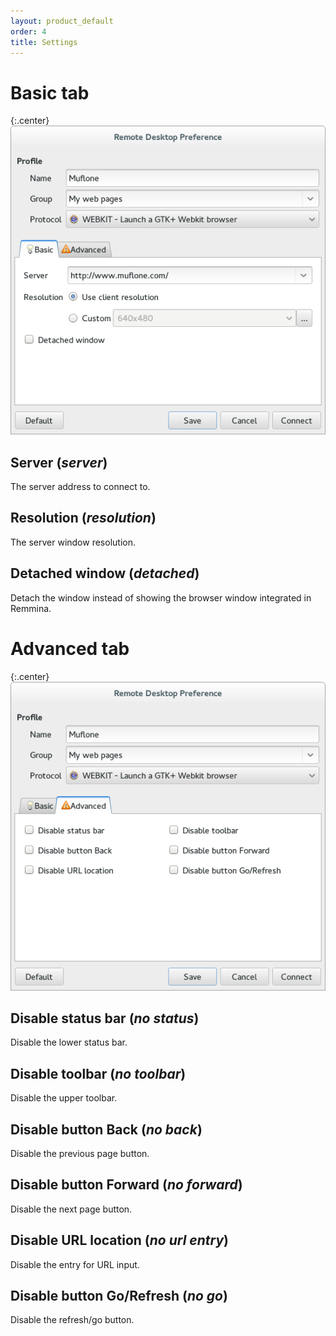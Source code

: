 ```yaml
---
layout: product_default
order: 4
title: Settings
---
```

# Basic tab

{:.center}
![Basic tab](/resources/remmina-plugin-webkit/archive/latest/english/general.png)

## **Server** (*server*)

The server address to connect to.

## **Resolution** (*resolution*)

The server window resolution.

## **Detached window** (*detached*)

Detach the window instead of showing the browser window integrated in Remmina.

# Advanced tab

{:.center}
![Advanced tab](/resources/remmina-plugin-webkit/archive/latest/english/advanced.png)

## **Disable status bar** (*no status*)

Disable the lower status bar.

## **Disable toolbar** (*no toolbar*)

Disable the upper toolbar.

## **Disable button Back** (*no back*)

Disable the previous page button.

## **Disable button Forward** (*no forward*)

Disable the next page button.

## **Disable URL location** (*no url entry*)

Disable the entry for URL input.

## **Disable button Go/Refresh** (*no go*)

Disable the refresh/go button.